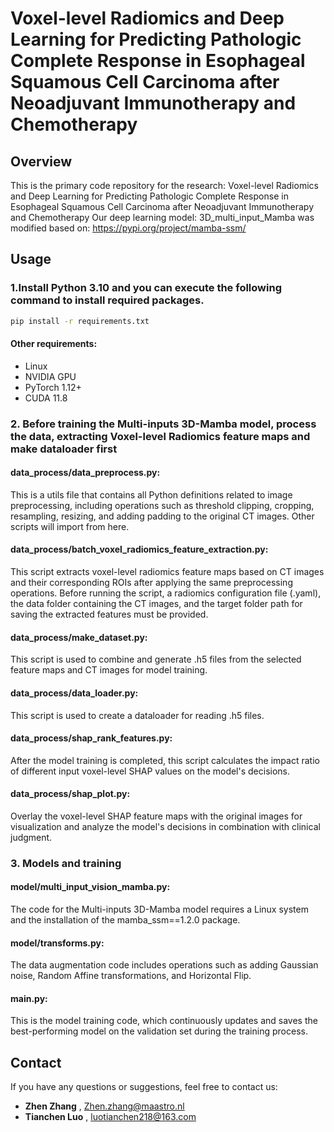 # Voxel-level Radiomics and Deep Learning for Predicting Pathologic Complete Response in Esophageal Squamous Cell Carcinoma after Neoadjuvant Immunotherapy and Chemotherapy

## Overview
This is the primary code repository for the research: Voxel-level Radiomics and Deep Learning for Predicting Pathologic Complete Response in Esophageal Squamous Cell Carcinoma after Neoadjuvant Immunotherapy and Chemotherapy
Our deep learning model: 3D_multi_input_Mamba was modified based on: https://pypi.org/project/mamba-ssm/

## Usage
### **1.Install Python 3.10 and you can execute the following command to install required packages.**

```bash
pip install -r requirements.txt
```

#### Other requirements:
- Linux
- NVIDIA GPU
- PyTorch 1.12+
- CUDA 11.8

### **2. Before training the Multi-inputs 3D-Mamba model, process the data, extracting Voxel-level Radiomics feature maps and make dataloader first**
   
#### **data_process/data_preprocess.py:**
  
This is a utils file that contains all Python definitions related to image preprocessing, including operations such as threshold clipping, cropping, resampling, resizing, and adding padding to the original CT images.
Other scripts will import from here.
  
#### **data_process/batch_voxel_radiomics_feature_extraction.py:**

This script extracts voxel-level radiomics feature maps based on CT images and their corresponding ROIs after applying the same preprocessing operations. Before running the script, a radiomics configuration file (.yaml), the data folder containing the CT images, and the target folder path for saving the extracted features must be provided.

  
#### **data_process/make_dataset.py:**
This script is used to combine and generate .h5 files from the selected feature maps and CT images for model training.

  
#### **data_process/data_loader.py:**
This script is used to create a dataloader for reading .h5 files.

#### **data_process/shap_rank_features.py:**
After the model training is completed, this script calculates the impact ratio of different input voxel-level SHAP values on the model's decisions.
  
#### **data_process/shap_plot.py:**
Overlay the voxel-level SHAP feature maps with the original images for visualization and analyze the model's decisions in combination with clinical judgment.

### **3. Models and training**

#### **model/multi_input_vision_mamba.py:**
The code for the Multi-inputs 3D-Mamba model requires a Linux system and the installation of the mamba_ssm==1.2.0 package.

#### **model/transforms.py:**
The data augmentation code includes operations such as adding Gaussian noise, Random Affine transformations, and Horizontal Flip.

#### **main.py:**
This is the model training code, which continuously updates and saves the best-performing model on the validation set during the training process.


## Contact
If you have any questions or suggestions, feel free to contact us:
- **Zhen Zhang** , [Zhen.zhang@maastro.nl](mailto:Zhen.zhang@maastro.nl)
- **Tianchen Luo** , [luotianchen218@163.com](mailto:luotianchen218@163.com)

